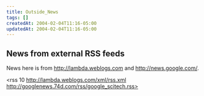 ```yaml
---
title: Outside_News
tags: []
createdAt: 2004-02-04T11:16-05:00
updatedAt: 2004-02-04T11:16-05:00
---
```


## News from external RSS feeds
News here is from http://lambda.weblogs.com and http://news.google.com/.

<rss 10 http://lambda.weblogs.com/xml/rss.xml
        http://googlenews.74d.com/rss/google_scitech.rss>

